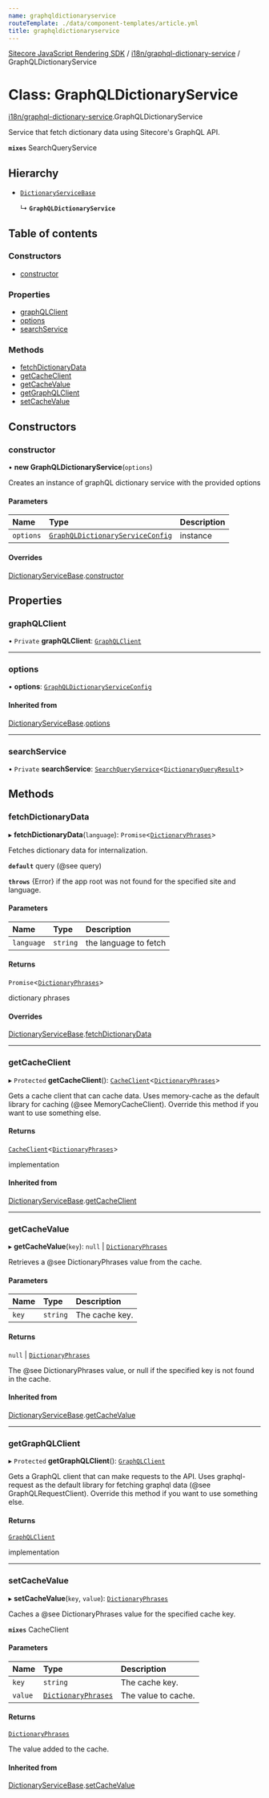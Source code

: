 ```yaml
---
name: graphqldictionaryservice
routeTemplate: ./data/component-templates/article.yml
title: graphqldictionaryservice
---
```


[Sitecore JavaScript Rendering SDK](/docs/fundamentals/ref/jss/) / [i18n/graphql-dictionary-service](/docs/fundamentals/ref/jss/modules/i18n_graphql_dictionary_service) / GraphQLDictionaryService

# Class: GraphQLDictionaryService

[i18n/graphql-dictionary-service](/docs/fundamentals/ref/jss/modules/i18n_graphql_dictionary_service).GraphQLDictionaryService

Service that fetch dictionary data using Sitecore's GraphQL API.

**`mixes`** SearchQueryService<DictionaryQueryResult>

## Hierarchy

- [`DictionaryServiceBase`](/docs/fundamentals/ref/jss/classes/i18n_dictionary_service/dictionaryservicebase)

  ↳ **`GraphQLDictionaryService`**

## Table of contents

### Constructors

- [constructor](/docs/fundamentals/ref/jss/classes/i18n_graphql_dictionary_service/graphqldictionaryservice#constructor)

### Properties

- [graphQLClient](/docs/fundamentals/ref/jss/classes/i18n_graphql_dictionary_service/graphqldictionaryservice#graphqlclient)
- [options](/docs/fundamentals/ref/jss/classes/i18n_graphql_dictionary_service/graphqldictionaryservice#options)
- [searchService](/docs/fundamentals/ref/jss/classes/i18n_graphql_dictionary_service/graphqldictionaryservice#searchservice)

### Methods

- [fetchDictionaryData](/docs/fundamentals/ref/jss/classes/i18n_graphql_dictionary_service/graphqldictionaryservice#fetchdictionarydata)
- [getCacheClient](/docs/fundamentals/ref/jss/classes/i18n_graphql_dictionary_service/graphqldictionaryservice#getcacheclient)
- [getCacheValue](/docs/fundamentals/ref/jss/classes/i18n_graphql_dictionary_service/graphqldictionaryservice#getcachevalue)
- [getGraphQLClient](/docs/fundamentals/ref/jss/classes/i18n_graphql_dictionary_service/graphqldictionaryservice#getgraphqlclient)
- [setCacheValue](/docs/fundamentals/ref/jss/classes/i18n_graphql_dictionary_service/graphqldictionaryservice#setcachevalue)

## Constructors

### constructor

• **new GraphQLDictionaryService**(`options`)

Creates an instance of graphQL dictionary service with the provided options

#### Parameters

| Name | Type | Description |
| :------ | :------ | :------ |
| `options` | [`GraphQLDictionaryServiceConfig`](/docs/fundamentals/ref/jss/interfaces/i18n_graphql_dictionary_service/graphqldictionaryserviceconfig) | instance |

#### Overrides

[DictionaryServiceBase](/docs/fundamentals/ref/jss/classes/i18n_dictionary_service/dictionaryservicebase).[constructor](/docs/fundamentals/ref/jss/classes/i18n_dictionary_service/dictionaryservicebase#constructor)

## Properties

### graphQLClient

• `Private` **graphQLClient**: [`GraphQLClient`](/docs/fundamentals/ref/jss/interfaces/graphql_request_client/graphqlclient)

___

### options

• **options**: [`GraphQLDictionaryServiceConfig`](/docs/fundamentals/ref/jss/interfaces/i18n_graphql_dictionary_service/graphqldictionaryserviceconfig)

#### Inherited from

[DictionaryServiceBase](/docs/fundamentals/ref/jss/classes/i18n_dictionary_service/dictionaryservicebase).[options](/docs/fundamentals/ref/jss/classes/i18n_dictionary_service/dictionaryservicebase#options)

___

### searchService

• `Private` **searchService**: [`SearchQueryService`](/docs/fundamentals/ref/jss/classes/graphql_search_service/searchqueryservice)<[`DictionaryQueryResult`](/docs/fundamentals/ref/jss/modules/i18n_graphql_dictionary_service#dictionaryqueryresult)\>

## Methods

### fetchDictionaryData

▸ **fetchDictionaryData**(`language`): `Promise`<[`DictionaryPhrases`](/docs/fundamentals/ref/jss/interfaces/i18n_dictionary_service/dictionaryphrases)\>

Fetches dictionary data for internalization.

**`default`** query (@see query)

**`throws`** {Error} if the app root was not found for the specified site and language.

#### Parameters

| Name | Type | Description |
| :------ | :------ | :------ |
| `language` | `string` | the language to fetch |

#### Returns

`Promise`<[`DictionaryPhrases`](/docs/fundamentals/ref/jss/interfaces/i18n_dictionary_service/dictionaryphrases)\>

dictionary phrases

#### Overrides

[DictionaryServiceBase](/docs/fundamentals/ref/jss/classes/i18n_dictionary_service/dictionaryservicebase).[fetchDictionaryData](/docs/fundamentals/ref/jss/classes/i18n_dictionary_service/dictionaryservicebase#fetchdictionarydata)

___

### getCacheClient

▸ `Protected` **getCacheClient**(): [`CacheClient`](/docs/fundamentals/ref/jss/interfaces/cache_client/cacheclient)<[`DictionaryPhrases`](/docs/fundamentals/ref/jss/interfaces/i18n_dictionary_service/dictionaryphrases)\>

Gets a cache client that can cache data. Uses memory-cache as the default
library for caching (@see MemoryCacheClient). Override this method if you
want to use something else.

#### Returns

[`CacheClient`](/docs/fundamentals/ref/jss/interfaces/cache_client/cacheclient)<[`DictionaryPhrases`](/docs/fundamentals/ref/jss/interfaces/i18n_dictionary_service/dictionaryphrases)\>

implementation

#### Inherited from

[DictionaryServiceBase](/docs/fundamentals/ref/jss/classes/i18n_dictionary_service/dictionaryservicebase).[getCacheClient](/docs/fundamentals/ref/jss/classes/i18n_dictionary_service/dictionaryservicebase#getcacheclient)

___

### getCacheValue

▸ **getCacheValue**(`key`): ``null`` \| [`DictionaryPhrases`](/docs/fundamentals/ref/jss/interfaces/i18n_dictionary_service/dictionaryphrases)

Retrieves a @see DictionaryPhrases value from the cache.

#### Parameters

| Name | Type | Description |
| :------ | :------ | :------ |
| `key` | `string` | The cache key. |

#### Returns

``null`` \| [`DictionaryPhrases`](/docs/fundamentals/ref/jss/interfaces/i18n_dictionary_service/dictionaryphrases)

The @see DictionaryPhrases value, or null if the specified key is not found in the cache.

#### Inherited from

[DictionaryServiceBase](/docs/fundamentals/ref/jss/classes/i18n_dictionary_service/dictionaryservicebase).[getCacheValue](/docs/fundamentals/ref/jss/classes/i18n_dictionary_service/dictionaryservicebase#getcachevalue)

___

### getGraphQLClient

▸ `Protected` **getGraphQLClient**(): [`GraphQLClient`](/docs/fundamentals/ref/jss/interfaces/graphql_request_client/graphqlclient)

Gets a GraphQL client that can make requests to the API. Uses graphql-request as the default
library for fetching graphql data (@see GraphQLRequestClient). Override this method if you
want to use something else.

#### Returns

[`GraphQLClient`](/docs/fundamentals/ref/jss/interfaces/graphql_request_client/graphqlclient)

implementation

___

### setCacheValue

▸ **setCacheValue**(`key`, `value`): [`DictionaryPhrases`](/docs/fundamentals/ref/jss/interfaces/i18n_dictionary_service/dictionaryphrases)

Caches a @see DictionaryPhrases value for the specified cache key.

**`mixes`** CacheClient<DictionaryPhrases>

#### Parameters

| Name | Type | Description |
| :------ | :------ | :------ |
| `key` | `string` | The cache key. |
| `value` | [`DictionaryPhrases`](/docs/fundamentals/ref/jss/interfaces/i18n_dictionary_service/dictionaryphrases) | The value to cache. |

#### Returns

[`DictionaryPhrases`](/docs/fundamentals/ref/jss/interfaces/i18n_dictionary_service/dictionaryphrases)

The value added to the cache.

#### Inherited from

[DictionaryServiceBase](/docs/fundamentals/ref/jss/classes/i18n_dictionary_service/dictionaryservicebase).[setCacheValue](/docs/fundamentals/ref/jss/classes/i18n_dictionary_service/dictionaryservicebase#setcachevalue)
